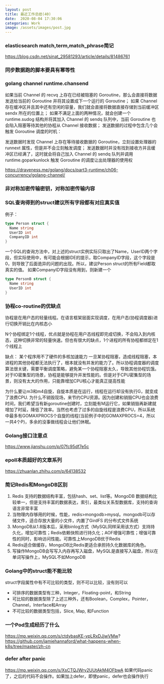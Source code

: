 ```yaml
---
layout: post
title: 最近工作总结(40)
date:  2020-08-04 17:30:06
categories: Work
image: /assets/images/post.jpg
---
```


### elasticsearch match,term,match_phrase简记
https://blog.csdn.net/sinat_29581293/article/details/81486761

### 同步数据跑的脚本要具有幂等性

### golang channel runtime.chansend
如果当前 Channel 的 recvq 上存在已经被阻塞的 Goroutine，那么会直接将数据发送给当前的 Goroutine 并将其设置成下一个运行的 Goroutine；
如果 Channel 存在缓冲区并且其中还有空闲的容量，我们就会直接将数据直接存储到当前缓冲区 sendx 所在的位置上；
如果不满足上面的两种情况，就会创建一个 runtime.sudog 结构并将其加入 Channel 的 sendq 队列中，当前 Goroutine 也会陷入阻塞等待其他的协程从 Channel 接收数据；
发送数据的过程中包含几个会触发 Goroutine 调度的时机：

发送数据时发现 Channel 上存在等待接收数据的 Goroutine，立刻设置处理器的 runnext 属性，但是并不会立刻触发调度；
发送数据时并没有找到接收方并且缓冲区已经满了，这时就会将自己加入 Channel 的 sendq 队列并调用 runtime.goparkunlock 触发 Goroutine 的调度让出处理器的使用权

https://draveness.me/golang/docs/part3-runtime/ch06-concurrency/golang-channel/

### 非对称加密传输密钥，对称加密传输内容

### SQL查询得到的struct建议所有字段都有对应真实值
例子：
```go
type Person struct {
  Name string
  UserID int
  CompanyID int
}
```
一个SQL的查询方法中，对上述的struct实例实际只取出了Name，UserID两个字段，但实际使用中，有可能会根据IDE的提示，取CompanyID字段，这个字段是0，则导致了后面诡异的问题的出现。所以，建议Person struct的所有Field都取真实的值。
如果CompanyID字段没有用到，则新建一个

```go
type PersonB struct {
  Name string
  UserID int
}
```

### 协程co-routine的优缺点
协程是在用户态的轻量线程。在语言框架层面实现调度，在用户态(协程调度器)进行切换开销比在内核态小

N个协程绑定1个线程，优点就是协程在用户态线程即完成切换，不会陷入到内核态，这种切换非常的轻量快速。但也有很大的缺点，1个进程的所有协程都绑定在1个线程上

缺点：
某个程序用不了硬件的多核加速能力
一旦某协程阻塞，造成线程阻塞，本进程的其他协程都无法执行了，根本就没有并发的能力了。所以协程调度器的调度算法很关键，需要平衡调度策略，避免某一个协程阻塞太久，导致其他协程饥饿。对于IO密集型的场景，协程是能够提升并发性能的。但是对于CPU密集型的场景，则没有太大的作用，只能靠增加CPU核心才能真正提高性能

为什么要让m3和m4自旋，自旋本质是在运行，线程在运行却没有执行G，就变成了浪费CPU. 为什么不销毁现场，来节约CPU资源。因为创建和销毁CPU也会浪费时间，我们希望当有新goroutine创建时，立刻能有M运行它，如果销毁再新建就增加了时延，降低了效率。当然也考虑了过多的自旋线程是浪费CPU，所以系统中最多有GOMAXPROCS个自旋的线程(当前例子中的GOMAXPROCS=4，所以一共4个P)，多余的没事做线程会让他们休眠。

### Golang接口注意点
https://www.jianshu.com/p/07fc95df7e5c

### epoll本质超好的文章系列
https://zhuanlan.zhihu.com/p/64138532

### 简记Redis和MongoDB区别
1. Redis 支持的数据结构丰富，包括hash、set、list等。MongoDB 数据结构比较单一，但是支持丰富的数据表达，索引，最类似关系型数据库，支持的查询语言非常丰富
2. 当物理内存够用的时候，性能，redis>mongodb>mysql。mongodb可以存储文件，适合存放大量的小文件，内置了GirdFS 的分布式文件系统
3. MongoDB从1.8版本后，采用binlog方式（MySQL同样采用该方式）支持持久化，增加可靠性；Redis依赖快照进行持久化；AOF增强可靠性；增强可靠性的同时，影响访问性能。可靠性上MongoDB优于Redis
4. Redis适合做缓存，MongoDB比Redis更适合承担持久化数据库的角色。
5. 写操作MongoDB会写写入内存再写入磁盘，MySQL是直接写入磁盘，所以在单词写操作上，MySQL不如MongoDB

### Golang中的struct能不能比较
struct字段属性中有不可比较的类型，则不可以比较，没有则可以
- 可排序的数据类型有三种，Integer，Floating-point，和String
- 可比较的数据类型除了上述三种外，还有Boolean，Complex，Pointer，Channel，Interface和Array
- 不可比较的数据类型包括，Slice, Map, 和Function

### 一个Pod生成经历了什么
https://mp.weixin.qq.com/s/ctdvbasKE-vpLRxDJjwVMw?
https://github.com/jamiehannaford/what-happens-when-k8s/tree/master/zh-cn

### defer after panic
https://mp.weixin.qq.com/s/XsCTQJWry2UUtAkM4OFbwA
如果代码panic了，之后的代码不会操作。如果加上defer，即使panic，defer也会操作执行
